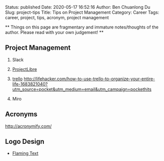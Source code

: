 Status: published
Date: 2020-05-17 16:52:16
Author: Ben Chuanlong Du
Slug: project-tips
Title: Tips on Project Management
Category: Career
Tags: career, project, tips, acronym, project management

**
Things on this page are
fragmentary and immature notes/thoughts of the author.
Please read with your own judgement!
**


## Project Management

1. Slack

2. [ProjectLibre](http://www.projectlibre.com/)

3. [trello](https://trello.com)
<http://lifehacker.com/how-to-use-trello-to-organize-your-entire-life-1683821040?utm_source=pocket&utm_medium=email&utm_campaign=pockethits>

4. Miro

## Acronyms

http://acronymify.com/

## Logo Design

- [Flaming Text](http://flamingtext.com/)
